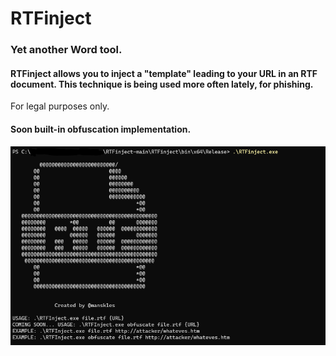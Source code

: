 # RTFinject

### Yet another Word tool.
#### RTFinject allows you to inject a "template" leading to your URL in an RTF document. This technique is being used more often lately, for phishing.

For legal purposes only.


#### Soon built-in obfuscation implementation.
![image](https://github.com/mansk1es/RTFinject/blob/main/pic/rtfa.PNG?raw=true)
